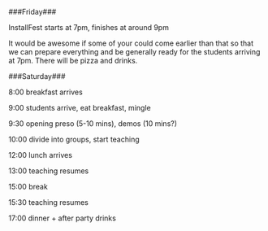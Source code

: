 ###Friday### 

InstallFest starts at 7pm, finishes at around 9pm

It would be awesome if some of your could come earlier than that so that we can prepare everything and be generally ready for the students arriving at 7pm. There will be pizza and drinks.
	
###Saturday###

8:00   breakfast arrives

9:00   students arrive, eat breakfast, mingle

9:30   opening preso (5-10 mins), demos (10 mins?)

10:00  divide into groups, start teaching

12:00  lunch arrives

13:00  teaching resumes

15:00  break

15:30  teaching resumes

17:00  dinner + after party drinks 
